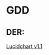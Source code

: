 # GDD

## DER: 
[Lucidchart v1.1](https://www.lucidchart.com/documents/edit/528aef11-b8e8-45e6-86d5-1586b69b559b/0?driveId=0B0X0toyFFvk5U2RMOXJCbkFyenM#?new=system)

